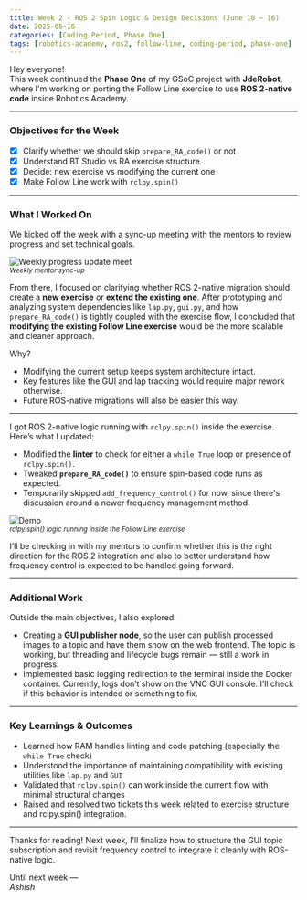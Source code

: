 ```yaml
---
title: Week 2 - ROS 2 Spin Logic & Design Decisions (June 10 ~ 16)
date: 2025-06-16
categories: [Coding Period, Phase One]
tags: [robotics-academy, ros2, follow-line, coding-period, phase-one]
---
```


Hey everyone!  
This week continued the **Phase One** of my GSoC project with **JdeRobot**, where I'm working on porting the Follow Line exercise to use **ROS 2-native code** inside Robotics Academy.

---

### Objectives for the Week

- [x] Clarify whether we should skip `prepare_RA_code()` or not
- [x] Understand BT Studio vs RA exercise structure
- [x] Decide: new exercise vs modifying the current one
- [x] Make Follow Line work with `rclpy.spin()`

---

### What I Worked On

We kicked off the week with a sync-up meeting with the mentors to review progress and set technical goals.  

![Weekly progress update meet](assets/lib/week_2.png)  
<sub><i>Weekly mentor sync-up</i></sub>

From there, I focused on clarifying whether ROS 2-native migration should create a **new exercise** or **extend the existing one**. After prototyping and analyzing system dependencies like `lap.py`, `gui.py`, and how `prepare_RA_code()` is tightly coupled with the exercise flow, I concluded that **modifying the existing Follow Line exercise** would be the more scalable and cleaner approach.

Why?

- Modifying the current setup keeps system architecture intact.
- Key features like the GUI and lap tracking would require major rework otherwise.
- Future ROS-native migrations will also be easier this way.

---

I got ROS 2-native logic running with `rclpy.spin()` inside the exercise. Here’s what I updated:

- Modified the **linter** to check for either a `while True` loop or presence of `rclpy.spin()`.
- Tweaked **`prepare_RA_code()`** to ensure spin-based code runs as expected.
- Temporarily skipped `add_frequency_control()` for now, since there's discussion around a newer frequency management method.

![Demo](assets/lib/week_2.gif)  
<sub><i>rclpy.spin() logic running inside the Follow Line exercise</i></sub>

I’ll be checking in with my mentors to confirm whether this is the right direction for the ROS 2 integration and also to better understand how frequency control is expected to be handled going forward.

---

### Additional Work

Outside the main objectives, I also explored:

- Creating a **GUI publisher node**, so the user can publish processed images to a topic and have them show on the web frontend. The topic is working, but threading and lifecycle bugs remain — still a work in progress.
- Implemented basic logging redirection to the terminal inside the Docker container. Currently, logs don’t show on the VNC GUI console. I’ll check if this behavior is intended or something to fix.

---

### Key Learnings & Outcomes

- Learned how RAM handles linting and code patching (especially the `while True` check)
- Understood the importance of maintaining compatibility with existing utilities like `lap.py` and `GUI`
- Validated that `rclpy.spin()` can work inside the current flow with minimal structural changes
- Raised and resolved two tickets this week related to exercise structure and rclpy.spin() integration.


---

Thanks for reading! Next week, I’ll finalize how to structure the GUI topic subscription and revisit frequency control to integrate it cleanly with ROS-native logic.  

Until next week —  
_Ashish_
